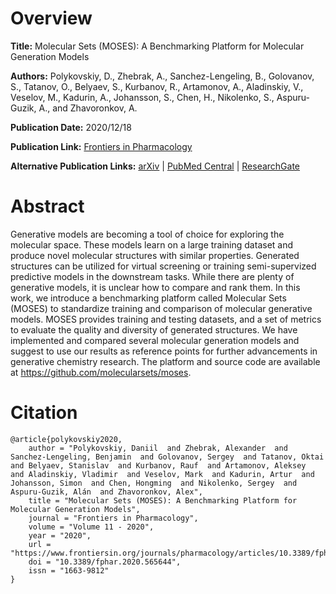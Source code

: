 # Overview
**Title:**
Molecular Sets (MOSES): A Benchmarking Platform for Molecular Generation Models

**Authors:**
Polykovskiy, D., Zhebrak, A., Sanchez-Lengeling, B., Golovanov, S., Tatanov, O., Belyaev, S., Kurbanov, R., Artamonov, A., Aladinskiy, V., Veselov, M., Kadurin, A., Johansson, S., Chen, H., Nikolenko, S., Aspuru-Guzik, A., and Zhavoronkov, A.

**Publication Date:**
2020/12/18

**Publication Link:**
[Frontiers in Pharmacology](https://www.frontiersin.org/journals/pharmacology/articles/10.3389/fphar.2020.565644)

**Alternative Publication Links:**
[arXiv](https://arxiv.org/abs/1811.12823) |
[PubMed Central](https://www.ncbi.nlm.nih.gov/pmc/articles/PMC7775580) |
[ResearchGate](https://www.researchgate.net/publication/347693628_Molecular_Sets_MOSES_A_Benchmarking_Platform_for_Molecular_Generation_Models)


# Abstract
Generative models are becoming a tool of choice for exploring the molecular space.
These models learn on a large training dataset and produce novel molecular structures with similar properties.
Generated structures can be utilized for virtual screening or training semi-supervized predictive models in the downstream tasks.
While there are plenty of generative models, it is unclear how to compare and rank them.
In this work, we introduce a benchmarking platform called Molecular Sets (MOSES) to standardize training and comparison of molecular generative models.
MOSES provides training and testing datasets, and a set of metrics to evaluate the quality and diversity of generated structures.
We have implemented and compared several molecular generation models and suggest to use our results as reference points for further advancements in generative chemistry research.
The platform and source code are available at https://github.com/molecularsets/moses.


# Citation
```
@article{polykovskiy2020,
    author = "Polykovskiy, Daniil  and Zhebrak, Alexander  and Sanchez-Lengeling, Benjamin  and Golovanov, Sergey  and Tatanov, Oktai  and Belyaev, Stanislav  and Kurbanov, Rauf  and Artamonov, Aleksey  and Aladinskiy, Vladimir  and Veselov, Mark  and Kadurin, Artur  and Johansson, Simon  and Chen, Hongming  and Nikolenko, Sergey  and Aspuru-Guzik, Alán  and Zhavoronkov, Alex",
    title = "Molecular Sets (MOSES): A Benchmarking Platform for Molecular Generation Models",
    journal = "Frontiers in Pharmacology",
    volume = "Volume 11 - 2020",
    year = "2020",
    url = "https://www.frontiersin.org/journals/pharmacology/articles/10.3389/fphar.2020.565644",
    doi = "10.3389/fphar.2020.565644",
    issn = "1663-9812"
}
```
